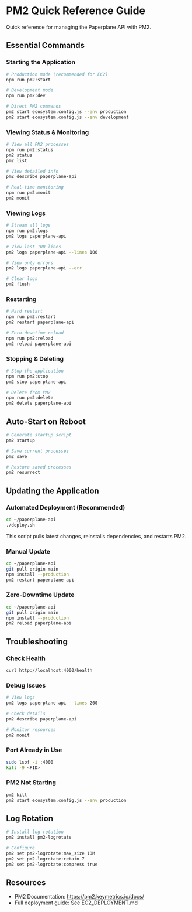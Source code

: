 # PM2 Quick Reference Guide

Quick reference for managing the Paperplane API with PM2.

## Essential Commands

### Starting the Application

```bash
# Production mode (recommended for EC2)
npm run pm2:start

# Development mode
npm run pm2:dev

# Direct PM2 commands
pm2 start ecosystem.config.js --env production
pm2 start ecosystem.config.js --env development
```

### Viewing Status & Monitoring

```bash
# View all PM2 processes
npm run pm2:status
pm2 status
pm2 list

# View detailed info
pm2 describe paperplane-api

# Real-time monitoring
npm run pm2:monit
pm2 monit
```

### Viewing Logs

```bash
# Stream all logs
npm run pm2:logs
pm2 logs paperplane-api

# View last 100 lines
pm2 logs paperplane-api --lines 100

# View only errors
pm2 logs paperplane-api --err

# Clear logs
pm2 flush
```

### Restarting

```bash
# Hard restart
npm run pm2:restart
pm2 restart paperplane-api

# Zero-downtime reload
npm run pm2:reload
pm2 reload paperplane-api
```

### Stopping & Deleting

```bash
# Stop the application
npm run pm2:stop
pm2 stop paperplane-api

# Delete from PM2
npm run pm2:delete
pm2 delete paperplane-api
```

## Auto-Start on Reboot

```bash
# Generate startup script
pm2 startup

# Save current processes
pm2 save

# Restore saved processes
pm2 resurrect
```

## Updating the Application

### Automated Deployment (Recommended)
```bash
cd ~/paperplane-api
./deploy.sh
```

This script pulls latest changes, reinstalls dependencies, and restarts PM2.

### Manual Update
```bash
cd ~/paperplane-api
git pull origin main
npm install --production
pm2 restart paperplane-api
```

### Zero-Downtime Update
```bash
cd ~/paperplane-api
git pull origin main
npm install --production
pm2 reload paperplane-api
```

## Troubleshooting

### Check Health
```bash
curl http://localhost:4000/health
```

### Debug Issues
```bash
# View logs
pm2 logs paperplane-api --lines 200

# Check details
pm2 describe paperplane-api

# Monitor resources
pm2 monit
```

### Port Already in Use
```bash
sudo lsof -i :4000
kill -9 <PID>
```

### PM2 Not Starting
```bash
pm2 kill
pm2 start ecosystem.config.js --env production
```

## Log Rotation

```bash
# Install log rotation
pm2 install pm2-logrotate

# Configure
pm2 set pm2-logrotate:max_size 10M
pm2 set pm2-logrotate:retain 7
pm2 set pm2-logrotate:compress true
```

## Resources

- PM2 Documentation: https://pm2.keymetrics.io/docs/
- Full deployment guide: See EC2_DEPLOYMENT.md
